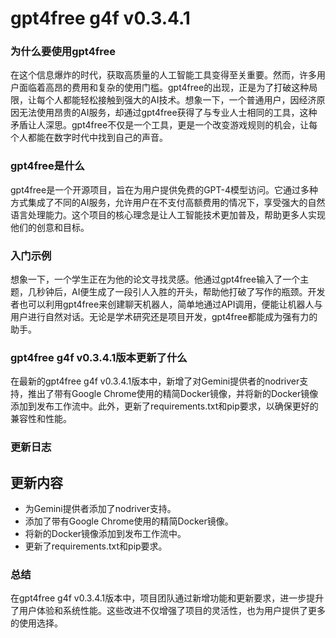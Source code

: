 # gpt4free g4f v0.3.4.1
### 为什么要使用gpt4free

在这个信息爆炸的时代，获取高质量的人工智能工具变得至关重要。然而，许多用户面临着高昂的费用和复杂的使用门槛。gpt4free的出现，正是为了打破这种局限，让每个人都能轻松接触到强大的AI技术。想象一下，一个普通用户，因经济原因无法使用昂贵的AI服务，却通过gpt4free获得了与专业人士相同的工具，这种矛盾让人深思。gpt4free不仅是一个工具，更是一个改变游戏规则的机会，让每个人都能在数字时代中找到自己的声音。

### gpt4free是什么

gpt4free是一个开源项目，旨在为用户提供免费的GPT-4模型访问。它通过多种方式集成了不同的AI服务，允许用户在不支付高额费用的情况下，享受强大的自然语言处理能力。这个项目的核心理念是让人工智能技术更加普及，帮助更多人实现他们的创意和目标。

### 入门示例

想象一下，一个学生正在为他的论文寻找灵感。他通过gpt4free输入了一个主题，几秒钟后，AI便生成了一段引人入胜的开头，帮助他打破了写作的瓶颈。开发者也可以利用gpt4free来创建聊天机器人，简单地通过API调用，便能让机器人与用户进行自然对话。无论是学术研究还是项目开发，gpt4free都能成为强有力的助手。

### gpt4free g4f v0.3.4.1版本更新了什么

在最新的gpt4free g4f v0.3.4.1版本中，新增了对Gemini提供者的nodriver支持，推出了带有Google Chrome使用的精简Docker镜像，并将新的Docker镜像添加到发布工作流中。此外，更新了requirements.txt和pip要求，以确保更好的兼容性和性能。

### 更新日志

## 更新内容
- 为Gemini提供者添加了nodriver支持。
- 添加了带有Google Chrome使用的精简Docker镜像。
- 将新的Docker镜像添加到发布工作流中。
- 更新了requirements.txt和pip要求。

### 总结

在gpt4free g4f v0.3.4.1版本中，项目团队通过新增功能和更新要求，进一步提升了用户体验和系统性能。这些改进不仅增强了项目的灵活性，也为用户提供了更多的使用选择。